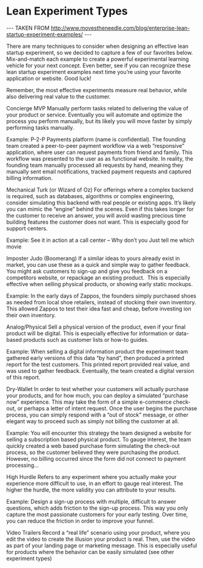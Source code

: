 # Lean Experiment Types

--- TAKEN FROM http://www.movestheneedle.com/blog/enterprise-lean-startup-experiment-examples/ ---

There are many techniques to consider when designing an effective lean startup
experiment, so we decided to capture a few of our favorites below.
Mix-and-match each example to create a powerful experimental learning vehicle
for your next concept. Even better, see if you can recognize these lean startup
experiment examples next time you’re using your favorite application or
website. Good luck!

Remember, the most effective experiments measure real behavior, while also
delivering real value to the customer.

Concierge MVP Manually perform tasks related to delivering the value of your
product or service. Eventually you will automate and optimize the process you
perform manually, but its likely you will move faster by simply performing
tasks manually.

Example: P-2-P Payments platform (name is confidential). The founding team
created a peer-to-peer payment workflow via a web “responsive” application,
where user can request payments from friend and family. This workflow was
presented to the user as as functional website. In reality, the founding team
manually processed all requests by hand, meaning they manually sent email
notifications, tracked payment requests and captured billing information.

Mechanical Turk (or Wizard of Oz) For offerings where a complex backend is
required, such as databases, algorithms or complex engineering, consider
simulating this backend with real people or existing apps. It’s likely you can
mimic the “engine” behind the scenes. Even if this takes longer for the
customer to receive an answer, you will avoid wasting precious time building
features the customer does not want. This is especially good for support
centers.

Example: See it in action at a call center – Why don’t you Just tell me which
movie

Imposter Judo (Boomerang) If a similar ideas to yours already exist in market,
you can use these as a quick and simple way to gather feedback. You might ask
customers to sign-up and give you feedback on a competitors website, or
repackage an existing product.  This is especially effective when selling
physical products, or showing early static mockups.

Example: In the early days of Zappos, the founders simply purchased shoes as
needed from local shoe retailers, instead of stocking their own inventory. This
allowed Zappos to test their idea fast and cheap, before investing ion their
own inventory.

Analog/Physical Sell a physical version of the product, even if your final
product will be digital. This is especially effective for information or
data-based products such as customer lists or how-to guides.

Example: When selling a digital information product the experiment team
gathered early versions of this data “by hand”, then produced a printed report
for the test customers. This printed report provided real value, and was used
to gather feedback. Eventually, the team created a digital version of this
report.

Dry-Wallet In order to test whether your customers will actually purchase your
products, and for how much, you can deploy a simulated “purchase now”
experience. This may take the form of a simple e-commerce check-out, or perhaps
a letter of intent request. Once the user begins the purchase process, you can
simply respond with a “out of stock” message, or other elegant way to proceed
such as simply not billing the customer at all.

Example: You will encounter this strategy the team designed a website for
selling a subscription based physical product. To gauge interest, the team
quickly created a web based purchase form simulating the check-out process, so
the customer believed they were purchasing the product. However, no billing
occurred since the form did not connect to payment processing…

High Hurdle Refers to any experiment where you actually make your experience
more difficult to use, in an effort to gauge real interest. The higher the
hurdle, the more validity you can attribute to your results.

Example: Design a sign-up process with multiple, difficult to answer questions,
which adds friction to the sign-up process. This way you only capture the most
passionate customers for your early testing. Over time, you can reduce the
friction in order to improve your funnel.

Video Trailers Record a “real life” scenario using your product, where you edit
the video to create the illusion your product is real. Then, use the video as
part of your landing page or marketing message. This is especially useful for
products where the behavior can be easily simulated (see other experiment
types)
